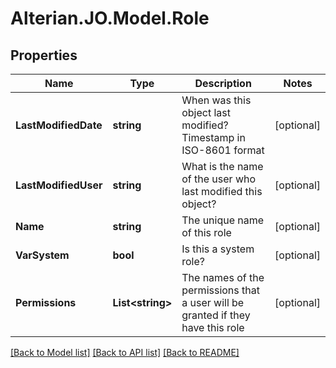 # Alterian.JO.Model.Role

## Properties

Name | Type | Description | Notes
------------ | ------------- | ------------- | -------------
**LastModifiedDate** | **string** | When was this object last modified? Timestamp in ISO-8601 format | [optional] 
**LastModifiedUser** | **string** | What is the name of the user who last modified this object? | [optional] 
**Name** | **string** | The unique name of this role | [optional] 
**VarSystem** | **bool** | Is this a system role? | [optional] 
**Permissions** | **List&lt;string&gt;** | The names of the permissions that a user will be granted if they have this role | [optional] 

[[Back to Model list]](../README.md#documentation-for-models) [[Back to API list]](../README.md#documentation-for-api-endpoints) [[Back to README]](../README.md)

